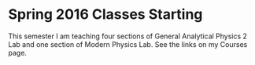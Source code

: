 # Spring 2016 Classes Starting
This semester I am teaching four sections of General Analytical Physics 2 Lab and one section of Modern Physics Lab. See the links on my Courses page.
